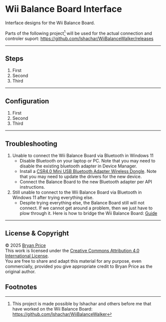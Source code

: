 # Wii Balance Board Interface

Interface designs for the Wii Balance Board.


Parts of the following project[^1] will be used for the actual connection and controler suport:  https://github.com/lshachar/WiiBalanceWalker/releases

---

## Steps
1. First
2. Second
3. Third

---

## Configuration
1. First
2. Second
3. Third

---

## Troubleshooting
1. Unable to connect the Wii Balance Board via Bluetooth in Windows 11  
   - Disable Bluetooth on your laptop or PC.  Note that you may need to disable the existing bluetooth adapter in Device Manager.
   - Install a [CSR4.0 Mini USB Bluetooth Adapter Wireless Dongle](https://www.amazon.com/dp/B07KC39CCL?ref=ppx_yo2ov_dt_b_fed_asin_title).  Note that you may need to update the drivers for the new device.
   - Connect the Balance Board to the new Bluetooth adapter per API instructions.
2. Still unable to connect to the Wii Balance Board via Bluetooth in Windows 11 after trying everything else.
   - Despite trying everything else, the Balance Board still will not connect.  If we cannot get around a problem, then we just have to plow through it.  Here is how to bridge the Wii Balance Board: [Guide](Wii-Balance-Board-Bridge.md)

---

## License & Copyright
© 2025 [Bryan Price](mailto:bryansp_ms@hotmail.com?subject=Wii%20Balance%20Board)  
This work is licensed under the [Creative Commons Attribution 4.0 International License](https://creativecommons.org/licenses/by/4.0/).  
You are free to share and adapt this material for any purpose, even commercially, provided you give appropriate credit to Bryan Price as the original author.



## Footnotes
[^1]: This project is made possible by Ishachar and others before me that have worked on the Wii Balance Board:  https://github.com/lshachar/WiiBalanceWalker

